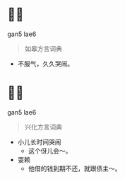 # 𧧭赖
gan5 lae6
> 如皋方言词典
- 不服气，久久哭闹。

# 𧧭赖
gan5 lae6
> 兴化方言词典
- 小儿长时间哭闹
  - 这个伢儿会～。
- 耍赖
  - 他借的钱到期不还，就跟债主～。
